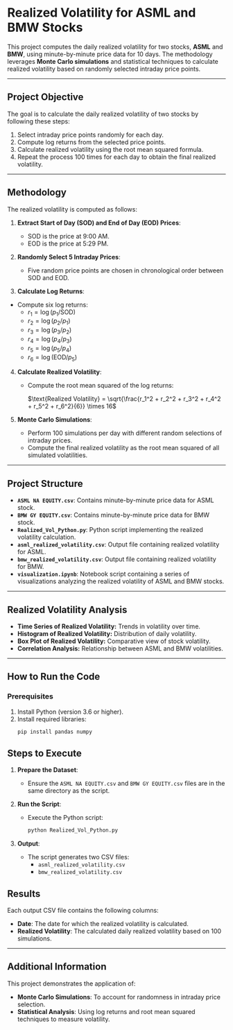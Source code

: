 # Realized Volatility for ASML and BMW Stocks

This project computes the daily realized volatility for two stocks, **ASML** and **BMW**, using minute-by-minute price data for 10 days. The methodology leverages **Monte Carlo simulations** and statistical techniques to calculate realized volatility based on randomly selected intraday price points.

---

## Project Objective

The goal is to calculate the daily realized volatility of two stocks by following these steps:
1. Select intraday price points randomly for each day.
2. Compute log returns from the selected price points.
3. Calculate realized volatility using the root mean squared formula.
4. Repeat the process 100 times for each day to obtain the final realized volatility.

---

## Methodology

The realized volatility is computed as follows:

1. **Extract Start of Day (SOD) and End of Day (EOD) Prices**:
   - SOD is the price at 9:00 AM.
   - EOD is the price at 5:29 PM.

2. **Randomly Select 5 Intraday Prices**:
   - Five random price points are chosen in chronological order between SOD and EOD.

3. **Calculate Log Returns**:
- Compute six log returns:
  - $r_1 = \log(p_1 / \text{SOD})$
  - $r_2 = \log(p_2 / p_1)$
  - $r_3 = \log(p_3 / p_2)$
  - $r_4 = \log(p_4 / p_3)$
  - $r_5 = \log(p_5 / p_4)$
  - $r_6 = \log(\text{EOD} / p_5)$

4. **Calculate Realized Volatility**:
   - Compute the root mean squared of the log returns:
     
     $\text{Realized Volatility} = \sqrt{\frac{r_1^2 + r_2^2 + r_3^2 + r_4^2 + r_5^2 + r_6^2}{6}} \times 16$

5. **Monte Carlo Simulations**:
   - Perform 100 simulations per day with different random selections of intraday prices.
   - Compute the final realized volatility as the root mean squared of all simulated volatilities.

---

## Project Structure

- **`ASML NA EQUITY.csv`**: Contains minute-by-minute price data for ASML stock.
- **`BMW GY EQUITY.csv`**: Contains minute-by-minute price data for BMW stock.
- **`Realized_Vol_Python.py`**: Python script implementing the realized volatility calculation.
- **`asml_realized_volatility.csv`**: Output file containing realized volatility for ASML.
- **`bmw_realized_volatility.csv`**: Output file containing realized volatility for BMW.
- **`visualization.ipynb`**: Notebook script containing a series of visualizations analyzing the realized volatility of ASML and BMW stocks.
---
## Realized Volatility Analysis
- **Time Series of Realized Volatility:** Trends in volatility over time.
- **Histogram of Realized Volatility:** Distribution of daily volatility.
- **Box Plot of Realized Volatility:** Comparative view of stock volatility.
- **Correlation Analysis:** Relationship between ASML and BMW volatilities.

---
## How to Run the Code

### Prerequisites

1. Install Python (version 3.6 or higher).
2. Install required libraries:
   ```bash
   pip install pandas numpy
## Steps to Execute

1. **Prepare the Dataset**:
   - Ensure the `ASML NA EQUITY.csv` and `BMW GY EQUITY.csv` files are in the same directory as the script.

2. **Run the Script**:
   - Execute the Python script:
     ```bash
     python Realized_Vol_Python.py
     ```

3. **Output**:
   - The script generates two CSV files:
     - `asml_realized_volatility.csv`
     - `bmw_realized_volatility.csv`


## Results

Each output CSV file contains the following columns:

- **Date**: The date for which the realized volatility is calculated.
- **Realized Volatility**: The calculated daily realized volatility based on 100 simulations.

---

## Additional Information

This project demonstrates the application of:

- **Monte Carlo Simulations**: To account for randomness in intraday price selection.
- **Statistical Analysis**: Using log returns and root mean squared techniques to measure volatility.

